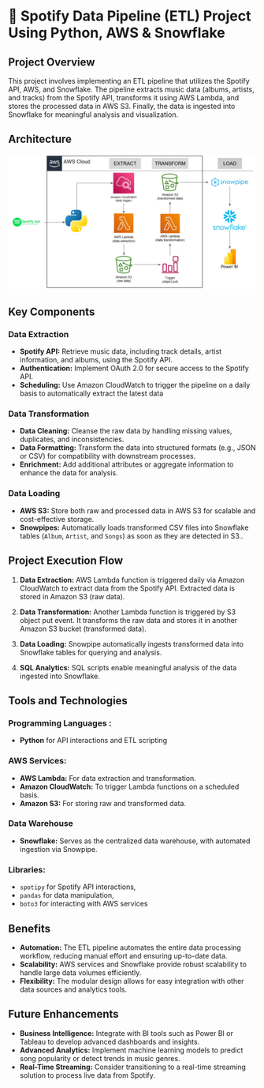 #  🎵 Spotify Data Pipeline (ETL) Project Using Python, AWS & Snowflake

## Project Overview
This project involves implementing an ETL pipeline that utilizes the Spotify API, AWS, and Snowflake. The pipeline extracts music data (albums, artists, and tracks) from the Spotify API, transforms it using AWS Lambda, and stores the processed data in AWS S3. Finally, the data is ingested into Snowflake for meaningful analysis and visualization. 

## Architecture
![Architecture Diagram](spotify_snowflake_pipeline_architecture_dgrm)

## Key Components

### Data Extraction
- **Spotify API:** Retrieve music data, including track details, artist information, and albums, using the Spotify API.
- **Authentication:** Implement OAuth 2.0 for secure access to the Spotify API.
- **Scheduling:** Use Amazon CloudWatch to trigger the pipeline on a daily basis to automatically extract the latest data
  
### Data Transformation
- **Data Cleaning:** Cleanse the raw data by handling missing values, duplicates, and inconsistencies.
- **Data Formatting:** Transform the data into structured formats (e.g., JSON or CSV) for compatibility with downstream processes.
- **Enrichment:** Add additional attributes or aggregate information to enhance the data for analysis.

### Data Loading
- **AWS S3:** Store both raw and processed data in AWS S3 for scalable and cost-effective storage.
- **Snowpipes:** Automatically loads transformed CSV files into Snowflake tables (`Album`, `Artist`, and `Songs`) as soon as they are detected in S3..


## Project Execution Flow
1. **Data Extraction:** AWS Lambda function is triggered daily via Amazon CloudWatch to extract data from the Spotify API. Extracted data is stored in Amazon S3 (raw data).

2. **Data Transformation:** Another Lambda function is triggered by S3 object put event. It transforms the raw data and stores it in another Amazon S3 bucket (transformed data).

3. **Data Loading:** Snowpipe automatically ingests transformed data into Snowflake tables for querying and analysis.

4. **SQL Analytics:** SQL scripts enable meaningful analysis of the data ingested into Snowflake.

## Tools and Technologies

### Programming Languages :
- **Python** for API interactions and ETL scripting

### AWS Services:
- **AWS Lambda:** For data extraction and transformation.
- **Amazon CloudWatch:** To trigger Lambda functions on a scheduled basis.
- **Amazon S3:** For storing raw and transformed data.
  
### Data Warehouse
- **Snowflake:** Serves as the centralized data warehouse, with automated ingestion via Snowpipe.

### Libraries:
- `spotipy` for Spotify API interactions, 
- `pandas` for data manipulation,
- `boto3` for interacting with AWS services

## Benefits
- **Automation:** The ETL pipeline automates the entire data processing workflow, reducing manual effort and ensuring up-to-date data.
- **Scalability:** AWS services and Snowflake provide robust scalability to handle large data volumes efficiently.
- **Flexibility:** The modular design allows for easy integration with other data sources and analytics tools.

## Future Enhancements
- **Business Intelligence:** Integrate with BI tools such as Power BI or Tableau to develop advanced dashboards and insights.
- **Advanced Analytics:** Implement machine learning models to predict song popularity or detect trends in music genres.
- **Real-Time Streaming:** Consider transitioning to a real-time streaming solution to process live data from Spotify. 
